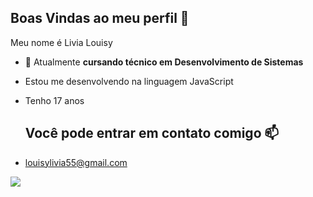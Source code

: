 ## Boas Vindas ao meu perfil 👋

Meu nome é Livia Louisy

- 🔭 Atualmente **cursando técnico em Desenvolvimento de Sistemas**
- Estou me desenvolvendo na linguagem JavaScript
- Tenho 17 anos

  ## Você pode entrar em contato comigo 📫
- louisylivia55@gmail.com

![](https://media1.tenor.com/m/D5nQKXfnSP0AAAAd/miku-hatsune-miku.gif)

